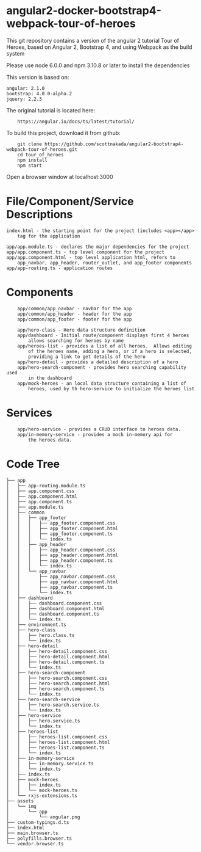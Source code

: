 # angular2-docker-bootstrap4-webpack-tour-of-heroes

This git repository contains a version of the angular 2 tutorial
Tour of Heroes, based on Angular 2, Bootstrap 4, and using
Webpack as the build system

Please use node 6.0.0 and npm 3.10.8 or later to install
the dependencies

This version is based on:
```
angular: 2.1.0
bootstrap: 4.0.0-alpha.2
jquery: 2.2.3
```

The original tutorial is located here:
```
    https://angular.io/docs/ts/latest/tutorial/
```    

To build this project, download it from github:
```
    git clone https://github.com/scottnakada/angular2-bootstrap4-webpack-tour-of-heroes.git
    cd tour_of_heroes
    npm install
    npm start
```    
Open a browser window at localhost:3000
    
File/Component/Service Descriptions
===================================
```
index.html - the starting point for the project (includes <app></app>
    tag for the application

app/app.module.ts - declares the major dependencies for the project
app/app.component.ts - top level component for the project
app/app.component.html - top level application html, refers to
    app_navbar, app_header, router_outlet, and app_footer components
app/app-routing.ts - application routes
```

Components
==========
```
    app/common/app_navbar - navbar for the app
    app/common/app_header - header for the app
    app/common/app_footer - footer for the app
    
    app/hero-class - Hero data structure definition
    app/dashboard - Initial route/component displays first 4 heroes
        allows searching for heroes by name
    app/heroes-list - provides a list of all heroes.  Allows editing
        of the heroes name, adding a hero, or if a hero is selected,
        providing a link to get details of the hero
    app/hero-detail - provides a detailed description of a hero
    app/hero-search-component - provides hero searching capability used
        in the dashboard
    app/mock-heroes - an local data structure containing a list of
        heroes, used by th hero-service to initialize the heroes list
```

Services
========
```
    app/hero-service - provides a CRUD interface to heroes data.
    app/in-memory-service - provides a mock in-memory api for
        the heroes data.
```

Code Tree
=========
```
├── app
│   ├── app-routing.module.ts
│   ├── app.component.css
│   ├── app.component.html
│   ├── app.component.ts
│   ├── app.module.ts
│   ├── common
│   │   ├── app_footer
│   │   │   ├── app_footer.component.css
│   │   │   ├── app_footer.component.html
│   │   │   ├── app_footer.component.ts
│   │   │   └── index.ts
│   │   ├── app_header
│   │   │   ├── app_header.component.css
│   │   │   ├── app_header.component.html
│   │   │   ├── app_header.component.ts
│   │   │   └── index.ts
│   │   └── app_navbar
│   │       ├── app_navbar.component.css
│   │       ├── app_navbar.component.html
│   │       ├── app_navbar.component.ts
│   │       └── index.ts
│   ├── dashboard
│   │   ├── dashboard.component.css
│   │   ├── dashboard.component.html
│   │   ├── dashboard.component.ts
│   │   └── index.ts
│   ├── environment.ts
│   ├── hero-class
│   │   ├── hero.class.ts
│   │   └── index.ts
│   ├── hero-detail
│   │   ├── hero-detail.component.css
│   │   ├── hero-detail.component.html
│   │   ├── hero-detail.component.ts
│   │   └── index.ts
│   ├── hero-search-component
│   │   ├── hero-search.component.css
│   │   ├── hero-search.component.html
│   │   ├── hero-search.component.ts
│   │   └── index.ts
│   ├── hero-search-service
│   │   ├── hero-search.service.ts
│   │   └── index.ts
│   ├── hero-service
│   │   ├── hero.service.ts
│   │   └── index.ts
│   ├── heroes-list
│   │   ├── heroes-list.component.css
│   │   ├── heroes-list.component.html
│   │   ├── heroes-list.component.ts
│   │   └── index.ts
│   ├── in-memory-service
│   │   ├── in-memory.service.ts
│   │   └── index.ts
│   ├── index.ts
│   ├── mock-heroes
│   │   ├── index.ts
│   │   └── mock-heroes.ts
│   └── rxjs-extensions.ts
├── assets
│   └── img
│       └── app
│           └── angular.png
├── custom-typings.d.ts
├── index.html
├── main.browser.ts
├── polyfills.browser.ts
└── vendor.browser.ts
```
